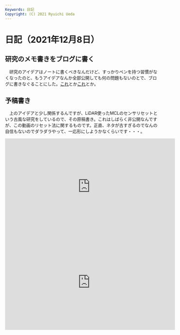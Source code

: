 ```yaml
---
Keywords: 日記
Copyright: (C) 2021 Ryuichi Ueda
---
```


# 日記（2021年12月8日）

## 研究のメモ書きをブログに書く

　研究のアイデアはノートに書くべきなんだけど、すっかりペンを持つ習慣がなくなったのと、もうアイデアなんか全部公開しても何の問題もないのとで、ブログに書きなぐることにした。[これ](/?post=20211208)とか[これ](/?post=20211208_2)とか。

## 予稿書き

　上のアイデアと少し関係するんですが、LiDAR使ったMCLのセンサリセットという古風な研究をしているので、その原稿書き。これはしばらく非公開なんですが、この動画のリセット法に関するものです。正直、ネタが古すぎるのでなんの自信もないのでダラダラやって、一応形にしようかなくらいです・・・。

<iframe width="560" height="315" src="https://www.youtube.com/embed/O9d1z0c-HyE" title="YouTube video player" frameborder="0" allow="accelerometer; autoplay; clipboard-write; encrypted-media; gyroscope; picture-in-picture" allowfullscreen></iframe>

<iframe width="560" height="315" src="https://www.youtube.com/embed/dqS7KgGxwBs" title="YouTube video player" frameborder="0" allow="accelerometer; autoplay; clipboard-write; encrypted-media; gyroscope; picture-in-picture" allowfullscreen></iframe>

